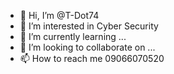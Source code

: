 - 👋 Hi, I’m @T-Dot74
- 👀 I’m interested in Cyber Security 
- 🌱 I’m currently learning ...
- 💞️ I’m looking to collaborate on ...
- 📫 How to reach me 09066070520

<!---
T-Dot74/T-Dot74 is a ✨ special ✨ repository because its `README.md` (this file) appears on your GitHub profile.
You can click the Preview link to take a look at your changes.
--->
